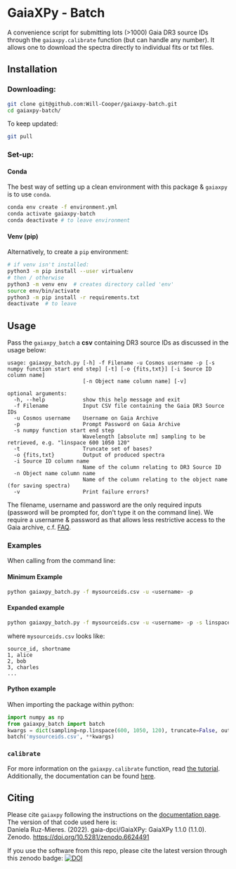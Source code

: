 # GaiaXPy - Batch
A convenience script for submitting lots (>1000) Gaia DR3
source IDs through the `gaiaxpy.calibrate` function
(but can handle any number).
It allows one to download the spectra directly to 
individual fits or txt files.

## Installation
### Downloading:
```bash
git clone git@github.com:Will-Cooper/gaiaxpy-batch.git
cd gaiaxpy-batch/
```
To keep updated:
```bash
git pull
```
### Set-up:
#### Conda
The best way of setting up a clean environment with this
package & `gaiaxpy` is to use `conda`.
```bash
conda env create -f environment.yml
conda activate gaiaxpy-batch
conda deactivate # to leave environment
```
#### Venv (pip)
Alternatively, to create a `pip` environment:
```bash
# if venv isn't installed:
python3 -m pip install --user virtualenv
# then / otherwise
python3 -m venv env  # creates directory called 'env'
source env/bin/activate
python3 -m pip install -r requirements.txt
deactivate  # to leave
```
## Usage
Pass the `gaiaxpy_batch` a **csv** containing DR3
source IDs as discussed in the usage below:
```
usage: gaiaxpy_batch.py [-h] -f Filename -u Cosmos username -p [-s numpy function start end step] [-t] [-o {fits,txt}] [-i Source ID column name]
                        [-n Object name column name] [-v]

optional arguments:
  -h, --help            show this help message and exit
  -f Filename           Input CSV file containing the Gaia DR3 Source IDs
  -u Cosmos username    Username on Gaia Archive
  -p                    Prompt Password on Gaia Archive
  -s numpy function start end step
                        Wavelength [absolute nm] sampling to be retrieved, e.g. "linspace 600 1050 120"
  -t                    Truncate set of bases?
  -o {fits,txt}         Output of produced spectra
  -i Source ID column name
                        Name of the column relating to DR3 Source ID
  -n Object name column name
                        Name of the column relating to the object name (for saving spectra)
  -v                    Print failure errors?

```
The filename, username and password are the only required inputs
(password will be prompted for, don't type it on the command line). 
We require a username & password as that allows less restrictive
access to the Gaia archive, c.f. 
[FAQ](https://www.cosmos.esa.int/web/gaia-users/archive/faq#account-limits-2020).

### Examples
When calling from the command line:
#### Minimum Example
```bash
python gaiaxpy_batch.py -f mysourceids.csv -u <username> -p
```

#### Expanded example
```bash
python gaiaxpy_batch.py -f mysourceids.csv -u <username> -p -s linspace 600 1050 120 -t -o fits -i source_id -n shortname
```
where `mysourceids.csv` looks like:
```csv
source_id, shortname
1, alice
2, bob
3, charles
...
```
#### Python example
When importing the package within python:
```python
import numpy as np
from gaiaxpy_batch import batch
kwargs = dict(sampling=np.linspace(600, 1050, 120), truncate=False, outputstyle=None)
batch('mysourceids.csv', **kwargs)
```

### `calibrate`
For more information on the `gaiaxpy.calibrate` function,
read [the tutorial](https://gaia-dpci.github.io/GaiaXPy-website/tutorials/Calibrator%20tutorial.html).
Additionally, the documentation can be found
[here](https://gaiaxpy.readthedocs.io/en/latest/gaiaxpy.calibrator.html#gaiaxpy.calibrator.calibrator.calibrate).

## Citing
Please cite `gaiaxpy` following the instructions on
the [documentation page](https://gaiaxpy.readthedocs.io/en/latest/cite.html). The version of that code used here
is:  
Daniela Ruz-Mieres. (2022). gaia-dpci/GaiaXPy: GaiaXPy 1.1.0 (1.1.0). Zenodo. https://doi.org/10.5281/zenodo.6624491  

If you use the software from this repo, please cite
the latest version through this zenodo badge:
[![DOI](https://zenodo.org/badge/501233453.svg)](https://zenodo.org/badge/latestdoi/501233453)
